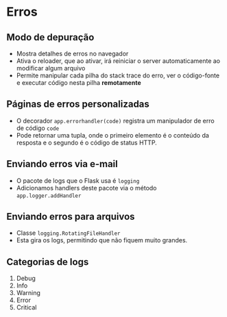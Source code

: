 # Erros

## Modo de depuração

- Mostra detalhes de erros no navegador
- Ativa o reloader, que ao ativar, irá reiniciar o server automaticamente ao modificar algum arquivo
- Permite manipular cada pilha do stack trace do erro, ver o código-fonte e executar código nesta pilha **remotamente**

## Páginas de erros personalizadas

- O decorador `app.errorhandler(code)` registra um manipulador de erro de código `code`
- Pode retornar uma tupla, onde o primeiro elemento é o conteúdo da resposta e o segundo é o código de status HTTP.

## Enviando erros via e-mail

- O pacote de logs que o Flask usa é `logging`
- Adicionamos handlers deste pacote via o método `app.logger.addHandler`

## Enviando erros para arquivos

- Classe `logging.RotatingFileHandler`
- Esta gira os logs, permitindo que não fiquem muito grandes.

## Categorias de logs

1. Debug
2. Info
3. Warning
4. Error
5. Critical